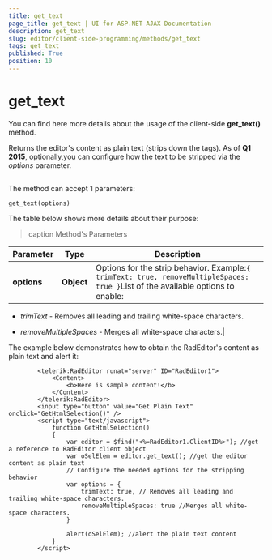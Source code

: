 ```yaml
---
title: get_text
page_title: get_text | UI for ASP.NET AJAX Documentation
description: get_text
slug: editor/client-side-programming/methods/get_text
tags: get_text
published: True
position: 10
---
```


# get_text



You can find here more details about the usage of the client-side __get_text()__ method.

Returns the editor's content as plain text (strips down the tags). As of __Q1 2015__, optionally,you can configure how the text to be stripped via the *options* parameter.

## 

The method can accept 1 parameters:

`get_text(options)`

The table below shows more details about their purpose:


>caption Method's Parameters

| Parameter | Type | Description |
| ------ | ------ | ------ |
| __options__ | __Object__ |Options for the strip behavior. Example:`{ trimText: true, removeMultipleSpaces: true }`List of the available options to enable:

*  *trimText* - Removes all leading and trailing white-space characters.

*  *removeMultipleSpaces* - Merges all white-space characters.|

The example below demonstrates how to obtain the RadEditor's content as plain text and alert it:

````ASPNET
	    <telerik:RadEditor runat="server" ID="RadEditor1">
	        <Content>        
	            <b>Here is sample content!</b>    
	        </Content>
	    </telerik:RadEditor>
	    <input type="button" value="Get Plain Text" onclick="GetHtmlSelection()" />
	    <script type="text/javascript">
	        function GetHtmlSelection()
	        {
	            var editor = $find("<%=RadEditor1.ClientID%>"); //get a reference to RadEditor client object
	        	var oSelElem = editor.get_text(); //get the editor content as plain text
				// Configure the needed options for the stripping behavior
	        	var options = {
	        		trimText: true, // Removes all leading and trailing white-space characters. 
	        		removeMultipleSpaces: true //Merges all white-space characters. 
	        	}
	
	            alert(oSelElem); //alert the plain text content
	        }
	    </script>
````


